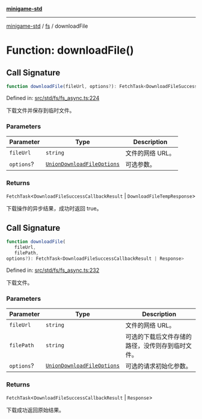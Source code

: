[**minigame-std**](../../../README.md)

***

[minigame-std](../../../README.md) / [fs](../README.md) / downloadFile

# Function: downloadFile()

## Call Signature

```ts
function downloadFile(fileUrl, options?): FetchTask<DownloadFileSuccessCallbackResult | DownloadFileTempResponse>
```

Defined in: [src/std/fs/fs\_async.ts:224](https://github.com/JiangJie/minigame-std/blob/fdb22241c47c2e98329a4c62befde728957e03ee/src/std/fs/fs_async.ts#L224)

下载文件并保存到临时文件。

### Parameters

| Parameter | Type | Description |
| ------ | ------ | ------ |
| `fileUrl` | `string` | 文件的网络 URL。 |
| `options`? | [`UnionDownloadFileOptions`](../type-aliases/UnionDownloadFileOptions.md) | 可选参数。 |

### Returns

`FetchTask`\<`DownloadFileSuccessCallbackResult` \| `DownloadFileTempResponse`\>

下载操作的异步结果，成功时返回 true。

## Call Signature

```ts
function downloadFile(
   fileUrl, 
   filePath, 
options?): FetchTask<DownloadFileSuccessCallbackResult | Response>
```

Defined in: [src/std/fs/fs\_async.ts:232](https://github.com/JiangJie/minigame-std/blob/fdb22241c47c2e98329a4c62befde728957e03ee/src/std/fs/fs_async.ts#L232)

下载文件。

### Parameters

| Parameter | Type | Description |
| ------ | ------ | ------ |
| `fileUrl` | `string` | 文件的网络 URL。 |
| `filePath` | `string` | 可选的下载后文件存储的路径，没传则存到临时文件。 |
| `options`? | [`UnionDownloadFileOptions`](../type-aliases/UnionDownloadFileOptions.md) | 可选的请求初始化参数。 |

### Returns

`FetchTask`\<`DownloadFileSuccessCallbackResult` \| `Response`\>

下载成功返回原始结果。

